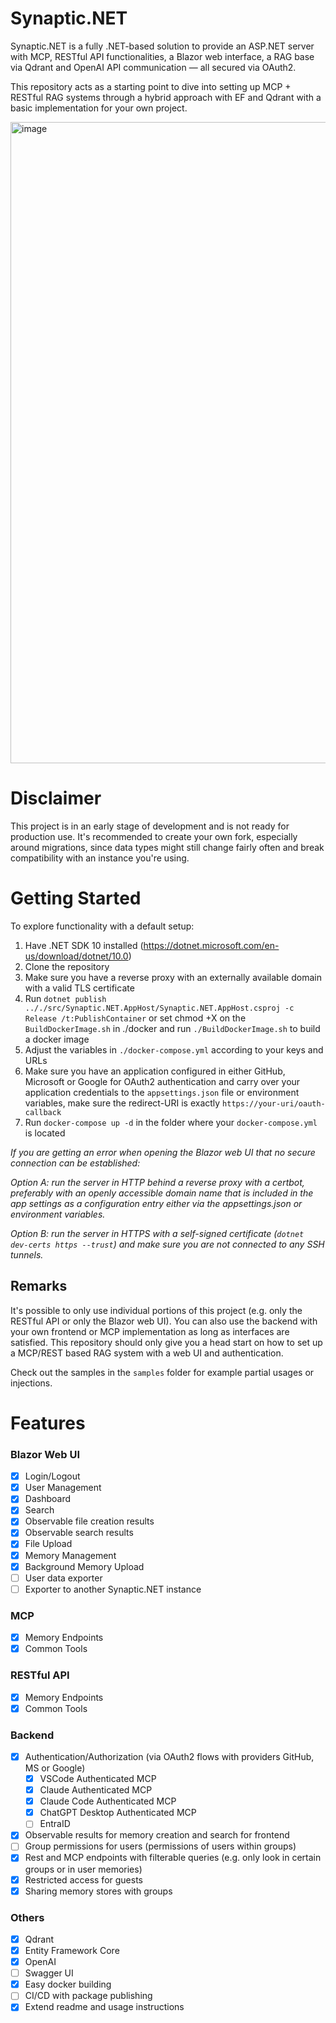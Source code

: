 # Synaptic.NET
Synaptic.NET is a fully .NET-based solution to provide an ASP.NET server with MCP, RESTful API functionalities, a Blazor web interface,
a RAG base via Qdrant and OpenAI API communication — all secured via OAuth2.

This repository acts as a starting point to dive into setting up MCP + RESTful RAG systems through a hybrid approach with EF and Qdrant with a basic implementation for your own project.

<img width="1327" height="1026" alt="image" src="https://github.com/user-attachments/assets/e87ab863-6f6e-4c1e-82c0-57ba28ae5025" />

# Disclaimer
This project is in an early stage of development and is not ready for production use. It's recommended to create your own fork, especially around migrations, since data types might still change fairly often and break compatibility with an instance you're using.

# Getting Started
To explore functionality with a default setup:
1) Have .NET SDK 10 installed (https://dotnet.microsoft.com/en-us/download/dotnet/10.0)
2) Clone the repository
3) Make sure you have a reverse proxy with an externally available domain with a valid TLS certificate
4) Run `dotnet publish .././src/Synaptic.NET.AppHost/Synaptic.NET.AppHost.csproj -c Release /t:PublishContainer` or set chmod +X on the `BuildDockerImage.sh` in ./docker and run `./BuildDockerImage.sh` to build a docker image
5) Adjust the variables in `./docker-compose.yml` according to your keys and URLs
6) Make sure you have an application configured in either GitHub, Microsoft or Google for OAuth2 authentication and carry over your application credentials to the `appsettings.json` file or environment variables, make sure the redirect-URI is exactly `https://your-uri/oauth-callback`
7) Run `docker-compose up -d` in the folder where your `docker-compose.yml` is located

*If you are getting an error when opening the Blazor web UI that no secure connection can be established:*

*Option A: run the server in HTTP behind a reverse proxy with a certbot, preferably with an openly accessible domain name that is included in the app settings as a configuration entry either via the appsettings.json or environment variables.*

*Option B: run the server in HTTPS with a self-signed certificate (`dotnet dev-certs https --trust`) and make sure you are not connected to any SSH tunnels.*

## Remarks
It's possible to only use individual portions of this project (e.g. only the RESTful API or only the Blazor web UI). You can also use the backend with your own frontend or MCP implementation as long as interfaces are satisfied. This repository should only give you a head start on how to set up a MCP/REST based RAG system with a web UI and authentication.

Check out the samples in the `samples` folder for example partial usages or injections.

# Features

### Blazor Web UI
- [x] Login/Logout
- [x] User Management
- [x] Dashboard
- [x] Search
- [x] Observable file creation results
- [x] Observable search results
- [x] File Upload
- [x] Memory Management
- [x] Background Memory Upload
- [ ] User data exporter
- [ ] Exporter to another Synaptic.NET instance
### MCP
- [x] Memory Endpoints
- [x] Common Tools
### RESTful API
- [x] Memory Endpoints
- [x] Common Tools
### Backend
- [x] Authentication/Authorization (via OAuth2 flows with providers GitHub, MS or Google)
  - [x] VSCode Authenticated MCP
  - [x] Claude Authenticated MCP
  - [x] Claude Code Authenticated MCP
  - [x] ChatGPT Desktop Authenticated MCP
  - [ ] EntraID
- [x] Observable results for memory creation and search for frontend
- [ ] Group permissions for users (permissions of users within groups)
- [x] Rest and MCP endpoints with filterable queries (e.g. only look in certain groups or in user memories)
- [x] Restricted access for guests
- [x] Sharing memory stores with groups
### Others
- [x] Qdrant
- [x] Entity Framework Core
- [x] OpenAI
- [ ] Swagger UI
- [x] Easy docker building
- [ ] CI/CD with package publishing
- [x] Extend readme and usage instructions

